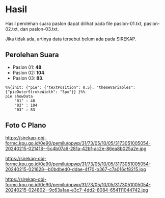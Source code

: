 # Hasil

Hasil perolehan suara paslon dapat dilihat pada file paslon-01.txt, paslon-02.txt, dan paslon-03.txt.

Jika tidak ada, artinya data tersebut belum ada pada SIREKAP.

## Perolehan Suara

 * Paslon 01: **48**.
 * Paslon 02: **104**.
 * Paslon 03: **83**.

```mermaid
%%{init: {"pie": {"textPosition": 0.5}, "themeVariables": {"pieOuterStrokeWidth": "5px"}} }%%
pie showData
    "01" : 48
    "02" : 104
    "03" : 83
```
## Foto C Plano

https://sirekap-obj-formc.kpu.go.id/0e90/pemilu/ppwp/31/73/05/10/05/3173051005054-20240215-021418--5c4b07a6-281a-42bf-ac2e-86ea8b025a2e.jpg

https://sirekap-obj-formc.kpu.go.id/0e90/pemilu/ppwp/31/73/05/10/05/3173051005054-20240215-021628--b0bdbed0-ddae-4f70-b367-c7a016cf8215.jpg

https://sirekap-obj-formc.kpu.go.id/0e90/pemilu/ppwp/31/73/05/10/05/3173051005054-20240215-024802--9c63a1ae-e3c7-4dd2-8084-654111044742.jpg
